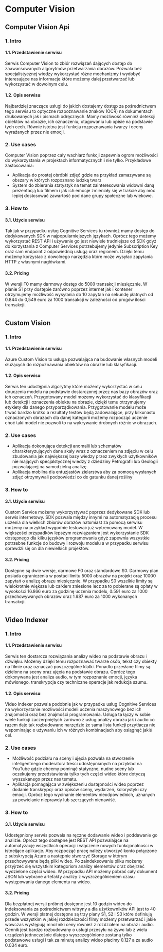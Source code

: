 # Computer Vision

## Computer Vision Api
### 1. Intro 
####  1.1. Przedstawienie serwisu
Serwis Computer Vision to zbiór rozwiązań dających dostęp do zaawansowanych algorytmów przetwarzania obrazów. Pozwala bez specjalistycznej wiedzy wykorzystać różne mechanizmy i wydobyć interesujące nas informacje które możemy dalej przetwarzać lub wykorzystać w dowolnym celu.
####   1.2. Opis serwisu
Najbardziej znaczące usługi do jakich dostajemy dostęp za pośrednictwem tego serwisu to optyczne rozpoznawanie znaków (OCR) na dokumentach drukowanych jak i pismach odręcznych. Mamy możliwość również detekcji obiektów na obrazie, ich oznaczeniu, otagowaniu lub opisie na podstawie tych cech. Równie istotna jest funkcja rozpoznawania twarzy i oceny wyrażanych przez nie emocji.
### 2. Use cases
Computer Vision poprzez cały wachlarz funkcji zapewnia ogrom możliwości do wykorzystania w projektach informatycznych i nie tylko. Przykładowe zastosowania:

- Aplikacja do prostej obróbki zdjęć gdzie na przykład zamazywane są obszary w których rozpoznano ludzką twarz
- System do zbierania statystyk na temat zainteresowania widowni daną prezentacją lub filmem i jak ich emocje zmieniały się w trakcie aby móc lepiej dostosować zawartość pod dane grupy społeczne lub wiekowe.
   
### 3. How to
####   3.1. Użycie serwisu
Tak jak w przypadku usług Cognitive Services tu również mamy dostęp do dedykowanych SDK w najpopularniejszych językach. Oprócz tego możemy wykorzystać REST API i używanie go jest niewiele trudniejsze od SDK gdyż do korzystania z Computer Services potrzebujemy jedynie Subscription Key oraz sam endpoint z odpowiednią usługą oraz regionem. Dzięki temu możemy korzystać z dowolnego narzędzia które może wysyłać zapytania HTTP z własnymi nagłówkami.
####   3.2. Pricing
W wersji F0 mamy darmowy dostęp do 5000 transakcji miesięcznie. W planie S1 przy dostępie zarówno poprzez internet jak i kontener otrzymujemy możliwość wysyłania do 10 zapytań na sekundę płatnych od 0.844 do 0,549 euro za 1000 transakcji w zależności od progów ilości transakcji. 
#
## Custom Vision
### 1. Intro 
####  1.1. Przedstawienie serwisu
Azure Custom Vision to usługa pozwalająca na budowanie własnych modeli służących do rozpoznawania obiektów na obrazie lub klasyfikacji. 
####   1.2. Opis serwisu
Serwis ten udostępnia algorytmy które możemy wykorzystać w celu douczenia modelu na podstawie dostarczonej przez nas bazy obrazów oraz ich oznaczeń. Przygotowany model możemy wykorzystać do klasyfikacji lub detekcji i oznaczenia obiektu na obrazie, dzięki temu otrzymujemy etykiety dla danego przyporządkowania. Przygotowanie modelu może trwać bardzo krótko a rezultaty testów będą zadowalające, przy kilkunastu oznaczonych obrazach dla danej kategorii możemy rozpocząć uczenie choć taki model nie pozwoli to na wykrywanie drobnych różnic w obrazach.
### 2. Use cases
- Aplikacja dokonująca detekcji anomalii lub schematów charakteryzujących dane skały wraz z oznaczeniem na zdjęciu w celu zbudowania jak największej bazy wiedzy przez zwykłych użytkowników nie mających specjalstycznej wiedzy z dziedziny Petrografii lub Geologii pozwalającej na samodzielną analizę. 
- Aplikacja mobilna dla entuzjastów zielarstwa aby za pomocą wysłanych zdjęć otrzymywali podpowiedzi co do gatunku danej rośliny 
### 3. How to
####   3.1. Użycie serwisu
Custom Service możemy wykorzystywać poprzez dedykowane SDK lub serwis internetowy. SDK pozwala między innymi na automatyzację procesu uczenia dla wielkich zbiorów obrazów natomiast za pomocą serwisu możemy na przykład wygodnie testować już wytrenowany model. W większości przypadków lepszym rozwiązaniem jest wykorzystanie SDK dostępnego dla kilku języków programowania gdyż zapewnia wszystkie potrzebne funkcje do budowy i rozwoju modelu a w przypadku serwisu sprawdzi się on dla niewielkich projektów.
####   3.2. Pricing
Dostępne są dwie wersje, darmowe F0 oraz standardowe S0. Darmowy plan posiada ograniczenia w postaci limitu 5000 obrazów na projekt oraz 10000 zapytań o analizę obrazu miesięcznie. W przypadku S0 wszelkie limity są wielokrotnie większe lub całkiem zniesione lecz za to pobierane są opłaty w wysokości 16.866 euro za godzinę uczenia modelu, 0.591 euro za 1000 przechowywanych obrazów oraz 1.687 euro za 1000 wykonanych transakcji.
#
## Video Indexer
### 1. Intro 
####  1.1. Przedstawienie serwisu
Serwis ten dostarcza rozwiązania analizy wideo na podstawie obrazu i dźwięku. Możemy dzięki temu rozpoznawać twarze osób, tekst czy obiekty na filmie oraz oznaczać poszczególne klatki. Ponadto przesłane filmy są dzielone na sceny oraz ujęcia na podstawie obrazu. Oprócz tego dokonywana jest analiza audio, w tym rozpoznanie emocji, języka mówionego, transkrypcja czy techniczne operacje jak redukcja szumu. 
####   1.2. Opis serwisu
Video Indexer pozwala podobnie jak w przypadku usług Cognitive Services na wykorzystanie możliwości modeli uczenia maszynowego bez ich znajomości oraz bez znajmości programowania. Usługa ta łączy w sobie wiele funkcji zaczerpniętych zarówno z usług analizy obrazu jak i audio co razem daje tak rozbudowane narzędzie że sama lista funkcji przytłacza nie wspominając o używaniu ich w różnych kombinacjach aby osiągnąć jakiś cel.
### 2. Use cases
- Możliwość podziału na sceny i ujęcia pozwala na stworzenie inteligentnego moderatora treści udostępnianych na przykład na YouTube gdzie chcemy pominąć statyczne, nudne sceny lub oczekujemy przedstawienia tylko tych części wideo które dotyczą wyszukanego przez nas tematu.
- Aplikacja pomagająca w zwiększeniu dostępności wideo poprzez dodanie transkrypcji oraz opisów sceny, wydarzeń, kolorystyki czy emocji. Oprócz tego wycinanie elementów nieodpowiednich, uznanych za powielanie nieprawdy lub szerzących nienawiść. 
### 3. How to
####   3.1. Użycie serwisu
Udostępniony serwis pozwala na ręczne dodawanie wideo i poddawanie go analizie. Oprócz tego dostępne jest REST API pozwalające na automatyzację wszystkich operacji i włączenie nowych funkcjonalności w istneijące aplikacje. Aby rozpocząć pracę należy utworzyć konto połączone z subskrypcją Azure a następnie stworzyć Storage w którym przechowywane będą pliki wideo. Po zaindeksowaniu pliku możemy przyjrzeć się wszystkim kategoriom analizy elementów oraz obejrzeć wydzielone części wideo. W przypadku API możemy pobrać cały dokument JSON lub wybrane artefakty analizy z wyszczególnieniem czasu występowania danego elementu na wideo.
####   3.2. Pricing
Dla bezpłatnej wersji próbnej dostępne jest 10 godzin wideo do indeksowania za pośrednictwem witryny a dla użytkowników API jest to 40 godzin. W wersji płatnej dostępne są trzy plany S1, S2 i S3 które definiują przede wszystkim w jakiej rozdzielczości filmy możemy przetwarzać i jakie wówczas występują mnożniki ceny również z rozdziałem na obraz i audio. Cennik jest bardzo rozbudowany o usługi przesyłu na żywo lub z wielu urządzeń jednocześnie dlatego wyszczególnione zostaną tylko podstawowe usługi i tak za minutę analizy wideo płacimy 0.127 a za audio 0.034 euro.